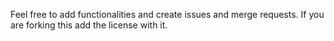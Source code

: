 Feel free to add functionalities and create issues and merge requests.
If you are forking this add the license with it.
